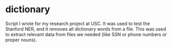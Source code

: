 dictionary
==========

Script I wrote for my research project at USC. It was used to test the Stanford NER, and it removes all dictionary words from a file. This was used to extract relevant data from files we needed (like SSN or phone numbers or proper nouns).

